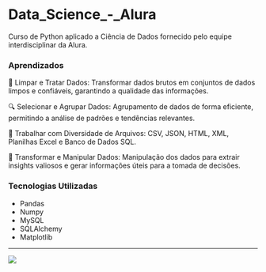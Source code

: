 # Data_Science_-_Alura
Curso de Python aplicado a Ciência de Dados fornecido pelo equipe interdisciplinar da Alura.

### Aprendizados

🧹 Limpar e Tratar Dados: Transformar dados brutos em conjuntos de dados limpos e confiáveis, garantindo a qualidade das informações.

🔍 Selecionar e Agrupar Dados: Agrupamento de dados de forma eficiente, permitindo a análise de padrões e tendências relevantes.

📂 Trabalhar com Diversidade de Arquivos: CSV, JSON, HTML, XML, Planilhas Excel e Banco de Dados SQL.

🔀 Transformar e Manipular Dados: Manipulação dos dados para extrair insights valiosos e gerar informações úteis para a tomada de decisões.

### Tecnologias Utilizadas

- Pandas
- Numpy
- MySQL
- SQLAlchemy
- Matplotlib
  

---
<p align="left">
<img src="http://img.shields.io/static/v1?label=STATUS&message=FINALIZADO&color=GREEN&style=for-the-badge"/>
</p>
